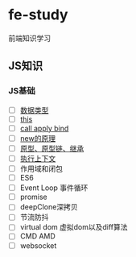 # fe-study

前端知识学习

## JS知识

### JS基础

- [ ] [数据类型](basic/数据类型.md)
- [ ] [this](basic/this.md)
- [ ] [call apply bind](basic/call%20apply%20bind.md)
- [ ] [new的原理](basic/new.md)
- [ ] [原型、原型链、继承](basic/原型.md)
- [ ] [执行上下文](basic/执行上下文.md)
- [ ] 作用域和闭包
- [ ] ES6
- [ ] Event Loop 事件循环
- [ ] promise
- [ ] deepClone深拷贝
- [ ] 节流防抖
- [ ] virtual dom 虚拟dom以及diff算法
- [ ] CMD AMD
- [ ] websocket
